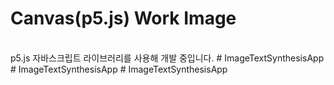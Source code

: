 # Canvas(p5.js) Work Image
<br />
p5.js 자바스크립트 라이브러리를 사용해 개발 중입니다.
# ImageTextSynthesisApp
# ImageTextSynthesisApp
# ImageTextSynthesisApp
